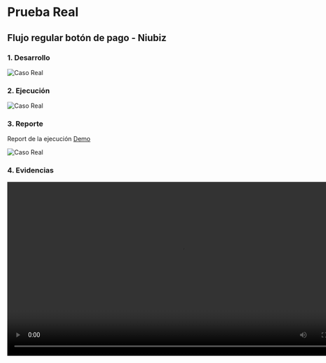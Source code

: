 # Prueba Real

## Flujo regular botón de pago - Niubiz

### 1. Desarrollo

![Caso Real](/images/caso/1.png)

### 2. Ejecución

![Caso Real](/images/caso/2.png)

### 3. Reporte

Report de la ejecución [Demo](https://fromeroc9.github.io/selenium-framework-doc/reports/generate/index.html)

![Caso Real](/images/caso/3.png)

### 4. Evidencias

<video width="800" height="auto" controls>
  <source src="/images/videos/PagoWeb.feature.mp4" type="video/mp4">
</video>